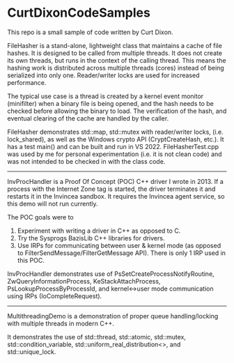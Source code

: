 # CurtDixonCodeSamples
This repo is a small sample of code written by Curt Dixon.

FileHasher is a stand-alone, lightweight class that maintains a cache of file hashes. It is designed to be called from multiple threads. It does not create its own threads, but runs in the context of the calling thread. This means the hashing work is distributed across multiple threads (cores) instead of being serialized into only one. Reader/writer locks are used for increased performance.

The typical use case is a thread is created by a kernel event monitor (minifilter) when a binary file is being opened, and the hash needs to be checked before allowing the binary to load. The verification of the hash, and eventual clearing of the cache are handled by the caller.

FileHasher demonstrates std::map, std::mutex with reader/writer locks, (i.e. lock_shared), as well as the Windows crypto API (CryptCreateHash, etc.). It has a test main() and can be built and run in VS 2022. FileHasherTest.cpp was used by me for personal experimentation (i.e. it is not clean code) and was not intended to be checked in with the class code.  

------------

InvProcHandler is a Proof Of Concept (POC) C++ driver I wrote in 2013. If a process with the Internet Zone tag is started, the driver terminates it and restarts it in the Invincea sandbox. It requires the Invincea agent service, so this demo will not run currently.

The POC goals were to
  1) Experiment with writing a driver in C++ as opposed to C.
  2) Try the Sysprogs BazisLib C++ libraries for drivers.
  3) Use IRPs for communicating between user & kernel mode (as opposed to FilterSendMessage/FilterGetMessage API). There is only 1 IRP used in this POC.

InvProcHandler demonstrates use of PsSetCreateProcessNotifyRoutine, ZwQueryInformationProcess, KeStackAttachProcess, PsLookupProcessByProcessId, and kernel<->user mode communication using IRPs (IoCompleteRequest).

--------------

MultithreadingDemo is a demonstration of proper queue handling/locking with multiple threads in modern C++.

It demonstrates the use of std::thread, std::atomic, std::mutex, std::condition_variable, std::uniform_real_distribution<>, and std::unique_lock.


